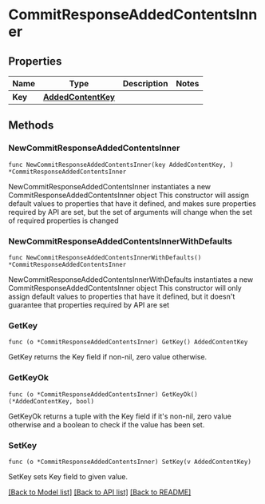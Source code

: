 # CommitResponseAddedContentsInner

## Properties

Name | Type | Description | Notes
------------ | ------------- | ------------- | -------------
**Key** | [**AddedContentKey**](AddedContentKey.md) |  | 

## Methods

### NewCommitResponseAddedContentsInner

`func NewCommitResponseAddedContentsInner(key AddedContentKey, ) *CommitResponseAddedContentsInner`

NewCommitResponseAddedContentsInner instantiates a new CommitResponseAddedContentsInner object
This constructor will assign default values to properties that have it defined,
and makes sure properties required by API are set, but the set of arguments
will change when the set of required properties is changed

### NewCommitResponseAddedContentsInnerWithDefaults

`func NewCommitResponseAddedContentsInnerWithDefaults() *CommitResponseAddedContentsInner`

NewCommitResponseAddedContentsInnerWithDefaults instantiates a new CommitResponseAddedContentsInner object
This constructor will only assign default values to properties that have it defined,
but it doesn't guarantee that properties required by API are set

### GetKey

`func (o *CommitResponseAddedContentsInner) GetKey() AddedContentKey`

GetKey returns the Key field if non-nil, zero value otherwise.

### GetKeyOk

`func (o *CommitResponseAddedContentsInner) GetKeyOk() (*AddedContentKey, bool)`

GetKeyOk returns a tuple with the Key field if it's non-nil, zero value otherwise
and a boolean to check if the value has been set.

### SetKey

`func (o *CommitResponseAddedContentsInner) SetKey(v AddedContentKey)`

SetKey sets Key field to given value.



[[Back to Model list]](../README.md#documentation-for-models) [[Back to API list]](../README.md#documentation-for-api-endpoints) [[Back to README]](../README.md)


